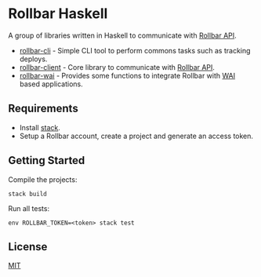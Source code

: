 # Rollbar Haskell

A group of libraries written in Haskell to communicate with [Rollbar
API][rollbar-api].

- [rollbar-cli](rollbar-cli/) - Simple CLI tool to perform commons tasks such
  as tracking deploys.
- [rollbar-client](rollbar-client/) - Core library to communicate with [Rollbar
  API][rollbar-api].
- [rollbar-wai](rollbar-wai/) - Provides some functions to integrate Rollbar
  with [WAI](http://hackage.haskell.org/package/wai) based applications.

## Requirements

- Install [stack](https://docs.haskellstack.org/en/stable/README/).
- Setup a Rollbar account, create a project and generate an access token.

## Getting Started

Compile the projects:

```
stack build
```

Run all tests:

```
env ROLLBAR_TOKEN=<token> stack test
```

[rollbar-api]: https://explorer.docs.rollbar.com/

## License

[MIT](LICENSE)
